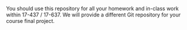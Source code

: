 You should use this repository for all your homework and in-class work
within 17-437 / 17-637.  We will provide a different Git repository for
your course final project.
